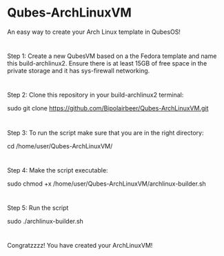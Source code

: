 # Qubes-ArchLinuxVM
An easy way to create your Arch Linux template in QubesOS!
#
#
Step 1:
Create a new QubesVM based on a the Fedora template and name this build-archlinux2. Ensure there is at least 15GB of free space in the private storage and it has sys-firewall networking.
#
#
Step 2:
Clone this repository in your build-archlinux2 terminal:

  sudo git clone https://github.com/Bipolairbeer/Qubes-ArchLinuxVM.git
#
#
Step 3:
To run the script make sure that you are in the right directory:

  cd /home/user/Qubes-ArchLinuxVM/
#
#
Step 4:
Make the script executable:

  sudo chmod +x /home/user/Qubes-ArchLinuxVM/archlinux-builder.sh
#
#
Step 5:
Run the script

  sudo ./archlinux-builder.sh
#
#
#
Congratzzzz! You have created your ArchLinuxVM!
